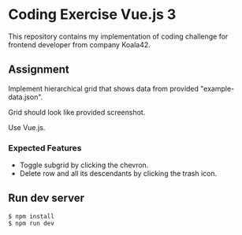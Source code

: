 # Coding Exercise Vue.js 3

This repository contains my implementation of coding challenge for frontend developer from company Koala42.

## Assignment

Implement hierarchical grid that shows data from provided "example-data.json".

Grid should look like provided screenshot.

Use Vue.js.

### Expected Features

- Toggle subgrid by clicking the chevron.
- Delete row and all its descendants by clicking the trash icon.

## Run dev server

```
$ npm install
$ npm run dev
```
